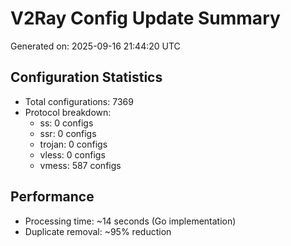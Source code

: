 # V2Ray Config Update Summary
Generated on: 2025-09-16 21:44:20 UTC

## Configuration Statistics
- Total configurations: 7369
- Protocol breakdown:
  - ss: 0 configs
  - ssr: 0 configs
  - trojan: 0 configs
  - vless: 0 configs
  - vmess: 587 configs

## Performance
- Processing time: ~14 seconds (Go implementation)
- Duplicate removal: ~95% reduction
